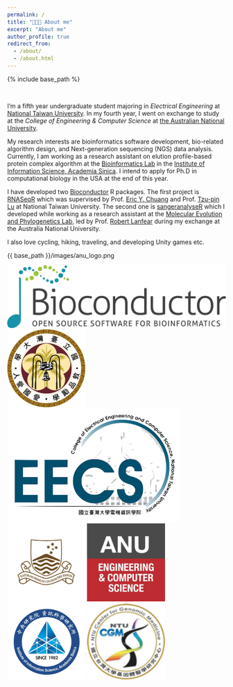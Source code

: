 ```yaml
---
permalink: /
title: "🧑🏻‍💻 About me"
excerpt: "About me"
author_profile: true
redirect_from:
  - /about/
  - /about.html
---
```

{% include base_path %}

<br>

I’m a fifth year undergraduate student majoring in *Electrical Engineering* at [National Taiwan University](https://www.ntu.edu.tw/english/index.html). In my fourth year, I went on exchange to study at the *College of Engineering & Computer Science* at [the Australian National University](https://www.anu.edu.au/).

My research interests are bioinformatics software development, bio-related algorithm design, and Next-generation sequencing (NGS) data analysis.
Currently, I am working as a research assistant on elution profile-based protein complex algorithm at the [Bioinformatics Lab](https://bits.iis.sinica.edu.tw/?id=1) in the [Institute of Information Science, Academia Sinica](https://www.iis.sinica.edu.tw). I intend to apply for Ph.D in computational biology in the USA at the end of this year.

I have developed two [Bioconductor](https://www.bioconductor.org/) R packages. The first project is [RNASeqR](https://ieeexplore.ieee.org/document/8918337) which was supervised by Prof. [Eric Y. Chuang](http://www.ee.ntu.edu.tw/profile1.php?teacher_id=901155&p=3) and Prof. [Tzu-pin Lu](https://scholars.lib.ntu.edu.tw/cris/rp/rp06647) at National Taiwan University. The second one is [sangeranalyseR](https://doi.org/10.1101/2020.05.18.102459) which I developed while working as a research assistant at the [Molecular Evolution and Phylogenetics Lab](http://www.robertlanfear.com/), led by Prof. [Robert Lanfear](https://biology.anu.edu.au/people/academics/robert-lanfear) during my exchange at the Australia National University.

I also love cycling, hiking, traveling, and developing Unity games etc.

{{ base_path }}/images/anu_logo.png



<img src="/images/bioconductor.jpg">

<img src="/images/NTU.png" style="width:180px;height:180px">
<img src="/images/NTU_EECS.png">

<img src="images/anu_logo.png" style="width:180px;height:180px">
<img src="/images/ANU_CECS.jpg" style="width:180px;height:180px">

<img src="/images/iis_logo.jpg" style="width:180px;height:180px">

<img src="/images/CGM_LOGO.png" style="width:180px;height:180px">

<!-- <img src="{{ base_path }}/images/anu_logo.png" style="width:130px;height:120px">
<img src="{{ base_path }}/images/ANU_CECS.jpg" style="width:130px;height:120px">
<img src="{{ base_path }}/images/bioconductor.jpg">

<img src="{{ base_path }}/images/NTU_EECS.png">

<img src="{{ base_path }}/images/NTU.png"> -->
